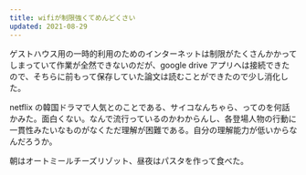 ```yaml
---
title: wifiが制限強くてめんどくさい
updated: 2021-08-29
---
```



ゲストハウス用の一時的利用のためのインターネットは制限がたくさんかかってしまっていて作業が全然できないのだが、google drive アプリへは接続できたので、そちらに前もって保存していた論文は読むことができたので少し消化した。

netflix の韓国ドラマで人気とのことである、サイコなんちゃら、ってのを何話かみた。面白くない。なんで流行っているのかわからんし、各登場人物の行動に一貫性みたいなものがなくただ理解が困難である。自分の理解能力が低いからなんだろうか。

朝はオートミールチーズリゾット、昼夜はパスタを作って食べた。
